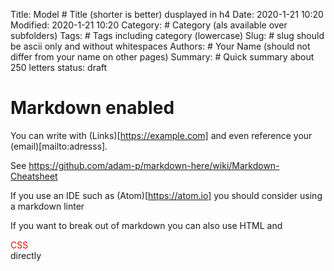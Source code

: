 Title: Model  # Title (shorter is better) dusplayed in h4
Date: 2020-1-21 10:20
Modified: 2020-1-21 10:20
Category: # Category (als available over subfolders)
Tags: # Tags including category (lowercase)
Slug: # slug should be ascii only and without whitespaces
Authors: # Your Name (should not differ from your name on other pages)
Summary: # Quick summary about 250 letters
status: draft

# Markdown enabled

You can write with (Links)[https://example.com] and even reference your (email)[mailto:adresss].

See https://github.com/adam-p/markdown-here/wiki/Markdown-Cheatsheet

If you use an IDE such as (Atom)[https://atom.io] you should consider using a markdown linter

If you want to break out of markdown you can also use <span class="text-muted">HTML</span> and <div style="color:red;">CSS</div> directly
